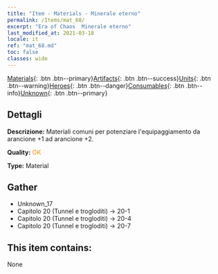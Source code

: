 ```yaml
---
title: "Item - Materials - Minerale eterno"
permalink: /Items/mat_68/
excerpt: "Era of Chaos  Minerale eterno"
last_modified_at: 2021-03-18
locale: it
ref: "mat_68.md"
toc: false
classes: wide
---
```

 [Materials](/it/Items/){: .btn .btn--primary}[Artifacts](/it/Items/Artifacts/){: .btn .btn--success}[Units](/it/Items/Units/){: .btn .btn--warning}[Heroes](/it/Items/Heroes/){: .btn .btn--danger}[Consumables](/it/Items/Consumables/){: .btn .btn--info}[Unknown](/it/Items/Unknown/){: .btn .btn--primary}

## Dettagli
 **Descrizione:** Materiali comuni per potenziare l'equipaggiamento da arancione +1 ad arancione +2.

 **Quality:** <span style="color: #FF8C00">OK</span>

 **Type:** Material

## Gather

*    Unknown_17 
*    Capitolo 20 (Tunnel e trogloditi) -> 20-1 
*    Capitolo 20 (Tunnel e trogloditi) -> 20-4 
*    Capitolo 20 (Tunnel e trogloditi) -> 20-7 

## This item contains:

  None

